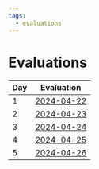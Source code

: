 ```yaml
---
tags:
  - evaluations
---
```


# Evaluations

Day|Evaluation
---|-------------------------
1  |[2024-04-22](20240422.md)
2  |[2024-04-23](20240423.md)
3  |[2024-04-24](20240424.md)
4  |[2024-04-25](20240425.md)
5  |[2024-04-26](20240426.md)

